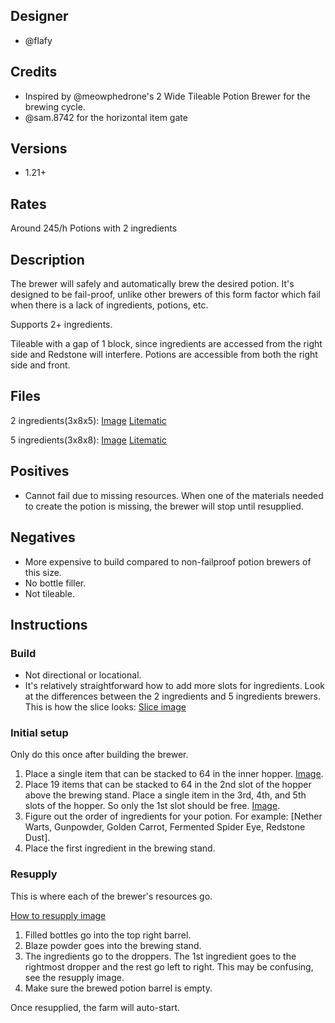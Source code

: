 ## Designer
- @flafy

## Credits
- Inspired by @meowphedrone's 2 Wide Tileable Potion Brewer for the brewing cycle.
- @sam.8742 for the horizontal item gate

## Versions
- 1.21+

## Rates
Around 245/h Potions with 2 ingredients

## Description

The brewer will safely and automatically brew the desired potion. It's designed to be fail-proof, unlike other brewers of this form factor which fail when there is a lack of ingredients, potions, etc.

Supports 2+ ingredients.

Tileable with a gap of 1 block, since ingredients are accessed from the right side and Redstone will interfere. Potions are accessible from both the right side and front. 

## Files

2 ingredients(3x8x5): [Image]() [Litematic]()

5 ingredients(3x8x8): [Image]() [Litematic]()

## Positives

- Cannot fail due to missing resources. When one of the materials needed to create the potion is missing, the brewer will stop until resupplied.

## Negatives

- More expensive to build compared to non-failproof potion brewers of this size.
- No bottle filler.
- Not tileable.

## Instructions

### Build
- Not directional or locational.
- It's relatively straightforward how to add more slots for ingredients. Look at the differences between the 2 ingredients and 5 ingredients brewers. This is how the slice looks: [Slice image]()

### Initial setup
Only do this once after building the brewer.

1. Place a single item that can be stacked to 64 in the inner hopper. [Image]().
2. Place 19 items that can be stacked to 64 in the 2nd slot of the hopper above the brewing stand. Place a single item in the 3rd, 4th, and 5th slots of the hopper. So only the 1st slot should be free. [Image](). 
3. Figure out the order of ingredients for your potion. For example: [Nether Warts, Gunpowder, Golden Carrot, Fermented Spider Eye, Redstone Dust].
4. Place the first ingredient in the brewing stand.

### Resupply
This is where each of the brewer's resources go.

[How to resupply image]()

1. Filled bottles go into the top right barrel.
2. Blaze powder goes into the brewing stand.
3. The ingredients go to the droppers. The 1st ingredient goes to the rightmost dropper and the rest go left to right. This may be confusing, see the resupply image.
4. Make sure the brewed potion barrel is empty.

Once resupplied, the farm will auto-start.
